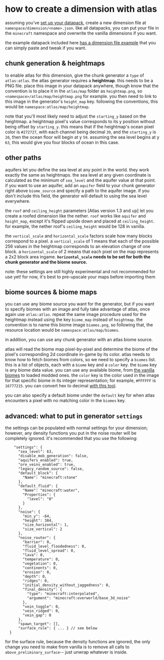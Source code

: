 # how to create a dimension with atlas

assuming you've [set up your datapack](https://minecraft.fandom.com/wiki/Data_pack), create a new dimension file at `namespace/dimension/<name>.json`. like all datapacks, you can put your file in the `minecraft` namespace and overwrite the vanilla dimensions if you want.

the example datapack included here [has a dimension file example](./avila/data/avila/dimension/avila.json) that you can simply paste and tweak if you want.

## chunk generation & heightmaps

to enable atlas for this dimension, give the chunk generator a `type` of `atlas:atlas`. the atlas generator requires a **heightmap**. this needs to be a PNG file. place this image in your datapack anywhere, though know that the convention is to place it in the `atlas/map` folder as `heightmap.png`, so `<namespace>/atlas/map/heightmap.png` for example. you then need to link to this image in the generator's `height_map` key. following the conventions, this would be `namespace:atlas/map/heightmap`.

note that you'll most likely need to adjust the `starting_y` based on the heightmap. a heightmap pixel's value corresponds to its y position without being offset by `starting_y`. this means that if the heightmap's ocean pixel color is `#272727`, with each channel being decimal `39`, and the `starting_y` is `20`, then the ocean floor will begin at y `59`. assuming the sea level begins at y `63`, this would give you four blocks of ocean in this case.

## other paths

aquifers let you define the sea level at any point in the world. they work exactly the same as heightmaps. the sea level at any given coordinate is calculated as the minimum of `sea_level` and the aquifer value at that point. if you want to use an aquifer, add an `aquifer` field to your chunk generator right above `biome_source` and specify a path to the aquifer image. if you don't include this field, the generator will default to using the sea level everywhere.

the `roof` and `ceiling_height` parameters [Atlas version 1.3 and up] let you create a roofed dimension like the nether. `roof` works like `aquifer` and `height_map`, except it's flipped upside down and placed at `ceiling_height`. for example, the nether roof's `ceiling_height` would be 128 in vanilla.


the `vertical_scale` and `horizontal_scale` factors scale how many blocks correspond to a pixel. a `vertical_scale` of 1 means that each of the possible 256 values in the heightmap corresponds to an elevation change of one block. a `horizontal_scale` of 2 means that each pixel on the map represents a 2x2 block area ingame. **`horizontal_scale` needs to be set for both the chunk generator and the biome source.**

note: these settings are still highly experimental and not recommended for use yet! for now, it's best to pre-upscale your maps before importing them


## biome sources & biome maps

you can use any biome source you want for the generator, but if you want to specify biomes with an image and fully take advantage of atlas, once again use `atlas:atlas`. repeat the same image procedure used for the heightmap instead using the key `biome_map` instead of `heightmap`. the convention is to name this biome image `biomes.png`, so following that, the resource location would be `namespace:atlas/map/biomes`.

in addition, you can use any chunk generator with an atlas biome source.

atlas will read the biome map pixel-by-pixel and determine the biome of the pixel's corresponding 2d coordinate in-game by its color. atlas needs to know how to fetch biomes from colors, so we need to specify a `biomes` list. this is a list of objects, each with a `biome` key and a `color` key. the `biome` key is any biome data value. you can use any available biome, from [the vanilla biomes](https://minecraft.fandom.com/wiki/Biome) to loaded modded ones. the `color` key is the color used in the image for that specific biome in its integer representation; for example, `#FFFFFF` is `16777215`. you can convert hex to decimal [with this tool](https://www.rapidtables.com/convert/number/hex-to-decimal.html).

you can also specify a default biome under the `default` key for when atlas encounters a pixel with no matching color in the `biomes` key. 

## advanced: what to put in generator `settings`

the settings can be populated with normal settings for your dimension; however, any density functions you put in the noise router will be completely ignored. it's recommended that you use the following:

```json5
    "settings": {
      "sea_level": 63,
      "disable_mob_generation": false,
      "aquifers_enabled": true,
      "ore_veins_enabled": true,
      "legacy_random_source": false,
      "default_block": {
        "Name": "minecraft:stone"
      },
      "default_fluid": {
        "Name": "minecraft:water",
        "Properties": {
          "level": "0"
        }
      },
      "noise": {
        "min_y": -64,
        "height": 384,
        "size_horizontal": 1,
        "size_vertical": 2
      },
      "noise_router": {
        "barrier": 0,
        "fluid_level_floodedness": 0,
        "fluid_level_spread": 0,
        "lava": 0,
        "temperature": 0,
        "vegetation": 0,
        "continents": 0,
        "erosion": 0,
        "depth": 0,
        "ridges": 0,
        "initial_density_without_jaggedness": 0,
        "final_density": {
          "type": "minecraft:interpolated",
          "argument": "minecraft:overworld/base_3d_noise"
        },
        "vein_toggle": 0,
        "vein_ridged": 0,
        "vein_gap": 0
      },
      "spawn_target": [],
      "surface_rule": { ... } // see below
  }
```

for the surface rule, because the density functions are ignored, the only change you need to make from vanilla is to remove all calls to `above_preliminary_surface`-- just unwrap whatever is inside.
